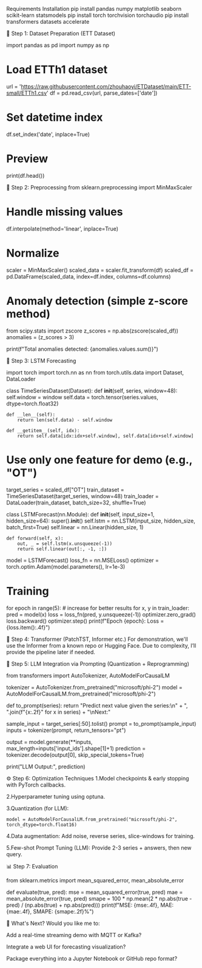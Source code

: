 Requirements Installation
pip install pandas numpy matplotlib seaborn scikit-learn statsmodels
pip install torch torchvision torchaudio
pip install transformers datasets accelerate



📁 Step 1: Dataset Preparation (ETT Dataset)

import pandas as pd
import numpy as np

# Load ETTh1 dataset
url = 'https://raw.githubusercontent.com/zhouhaoyi/ETDataset/main/ETT-small/ETTh1.csv'
df = pd.read_csv(url, parse_dates=['date'])

# Set datetime index
df.set_index('date', inplace=True)

# Preview
print(df.head())



🧼 Step 2: Preprocessing
from sklearn.preprocessing import MinMaxScaler

# Handle missing values
df.interpolate(method='linear', inplace=True)

# Normalize
scaler = MinMaxScaler()
scaled_data = scaler.fit_transform(df)
scaled_df = pd.DataFrame(scaled_data, index=df.index, columns=df.columns)

# Anomaly detection (simple z-score method)
from scipy.stats import zscore
z_scores = np.abs(zscore(scaled_df))
anomalies = (z_scores > 3)

print(f"Total anomalies detected: {anomalies.values.sum()}")


🔮 Step 3: LSTM Forecasting

import torch
import torch.nn as nn
from torch.utils.data import Dataset, DataLoader

class TimeSeriesDataset(Dataset):
    def __init__(self, series, window=48):
        self.window = window
        self.data = torch.tensor(series.values, dtype=torch.float32)

    def __len__(self):
        return len(self.data) - self.window

    def __getitem__(self, idx):
        return self.data[idx:idx+self.window], self.data[idx+self.window]

# Use only one feature for demo (e.g., "OT")
target_series = scaled_df["OT"]
train_dataset = TimeSeriesDataset(target_series, window=48)
train_loader = DataLoader(train_dataset, batch_size=32, shuffle=True)

class LSTMForecast(nn.Module):
    def __init__(self, input_size=1, hidden_size=64):
        super().__init__()
        self.lstm = nn.LSTM(input_size, hidden_size, batch_first=True)
        self.linear = nn.Linear(hidden_size, 1)

    def forward(self, x):
        out, _ = self.lstm(x.unsqueeze(-1))
        return self.linear(out[:, -1, :])

model = LSTMForecast()
loss_fn = nn.MSELoss()
optimizer = torch.optim.Adam(model.parameters(), lr=1e-3)

# Training
for epoch in range(5):  # increase for better results
    for x, y in train_loader:
        pred = model(x)
        loss = loss_fn(pred, y.unsqueeze(-1))
        optimizer.zero_grad()
        loss.backward()
        optimizer.step()
    print(f"Epoch {epoch}: Loss = {loss.item():.4f}")



🔁 Step 4: Transformer (PatchTST, Informer etc.)
For demonstration, we'll use the Informer from a known repo or Hugging Face. Due to complexity, I’ll provide the pipeline later if needed.


🤖 Step 5: LLM Integration via Prompting (Quantization + Reprogramming)

from transformers import AutoTokenizer, AutoModelForCausalLM

tokenizer = AutoTokenizer.from_pretrained("microsoft/phi-2")
model = AutoModelForCausalLM.from_pretrained("microsoft/phi-2")

def to_prompt(series):
    return "Predict next value given the series:\n" + ", ".join(f"{x:.2f}" for x in series) + "\nNext:"

sample_input = target_series[:50].tolist()
prompt = to_prompt(sample_input)
inputs = tokenizer(prompt, return_tensors="pt")

output = model.generate(**inputs, max_length=inputs['input_ids'].shape[1]+1)
prediction = tokenizer.decode(output[0], skip_special_tokens=True)

print("LLM Output:", prediction)




⚙️ Step 6: Optimization Techniques
1.Model checkpoints & early stopping with PyTorch callbacks.

2.Hyperparameter tuning using optuna.

3.Quantization (for LLM):

    model = AutoModelForCausalLM.from_pretrained("microsoft/phi-2", torch_dtype=torch.float16)

4.Data augmentation: Add noise, reverse series, slice-windows for training.

5.Few-shot Prompt Tuning (LLM): Provide 2-3 series + answers, then new query.


📊 Step 7: Evaluation

from sklearn.metrics import mean_squared_error, mean_absolute_error

def evaluate(true, pred):
    mse = mean_squared_error(true, pred)
    mae = mean_absolute_error(true, pred)
    smape = 100 * np.mean(2 * np.abs(true - pred) / (np.abs(true) + np.abs(pred)))
    print(f"MSE: {mse:.4f}, MAE: {mae:.4f}, SMAPE: {smape:.2f}%")


📌 What's Next?
Would you like me to:

Add a real-time streaming demo with MQTT or Kafka?

Integrate a web UI for forecasting visualization?

Package everything into a Jupyter Notebook or GitHub repo format?